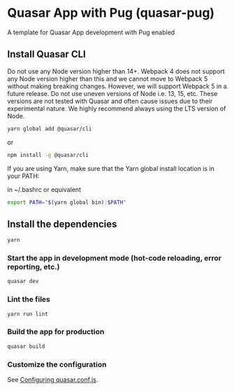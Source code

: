 # Quasar App with Pug (quasar-pug)

A template for Quasar App development with Pug enabled

## Install Quasar CLI
Do not use any Node version higher than 14+. Webpack 4 does not support any
Node version higher than this and we cannot move to Webpack 5 without making breaking changes.
However, we will support Webpack 5 in a future release.
Do not use uneven versions of Node i.e. 13, 15, etc.
These versions are not tested with Quasar and often cause issues due to their experimental nature.
We highly recommend always using the LTS version of Node.

```bash
yarn global add @quasar/cli
```
or
```bash
npm install -g @quasar/cli
```
If you are using Yarn, make sure that the Yarn global install location is in your PATH:

in ~/.bashrc or equivalent
```bash
export PATH="$(yarn global bin):$PATH"
```

## Install the dependencies
```bash
yarn
```

### Start the app in development mode (hot-code reloading, error reporting, etc.)
```bash
quasar dev
```

### Lint the files
```bash
yarn run lint
```

### Build the app for production
```bash
quasar build
```

### Customize the configuration
See [Configuring quasar.conf.js](https://quasar.dev/quasar-cli/quasar-conf-js).
